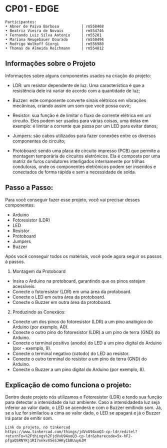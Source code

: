 # CP01 - EDGE 
```http 
Participantes:
• Abner de Paiva Barbosa          | rm558468
• Beatriz Vieira de Novais        | rm554746
• Fernando Luiz Silva Antonio     | rm55201
• Mariana Neugebauer Dourado      | rm550494
• Rodrigo Wolkoff Giorgi          | rm556980
• Thomas de Almeida Reichmann     | rm554812
```


## Informações sobre o Projeto 
Informações sobre alguns componentes usados na criação do projeto: 

- LDR: um resistor dependente de luz. Uma característica é que a resistência dele irá variar de acordo com a quantidade de luz;

- Buzzer: este componente converte sinais elétricos em vibrações mecânicas, criando assim um som que você possa ouvir;

- Resistor: sua função é de limitar o fluxo de corrente elétrica em um circuito. Eles podem ser usados para várias coisas, uma delas em exemplo: é limitar a corrente que passa por um LED para evitar danos;

- Jumpers: são cabos utilizados para fazer conexões entre os diversos componentes do circuito;

- Protoboard: sendo uma placa de circuito impresso (PCB) que permite a montagem temporária de circuitos eletrônicos. Ela é composta por uma matriz de furos condutores interligados internamente por trilhas condutoras, onde os componentes eletrônicos podem ser inseridos e conectados de forma rápida e sem a necessidade de solda.

## Passo a Passo: 
Para você conseguir fazer esse projeto, você vai precisar desses componentes:
- Arduino 
- Fotoresistor (LDR)
- LED
- Resistor 
- Protoboard
- Jumpers 
- Buzzer

Após você conseguir todos os matériais, você pode agora seguir os passos à passos.
1. Montagem da Protoboard
- Insira o Arduino na protoboard, garantindo que os pinos estejam acessíveis.
- Conecte o fotoresistor (LDR) em uma área da protoboard.
- Conecte o LED em outra área da protoboard.
- Conecte o Buzzer em outra área da protoboard.

2. Produzindo as Conexãos: 
- Conecte um dos pinos do fotoresistor (LDR) a um pino analógico do Arduino (por exemplo, A0).
- Conecte o outro pino do fotoresistor (LDR) a um pino de terra (GND) do Arduino.
- Conecte o terminal positivo (anodo) do LED a um pino digital do Arduino (por - exemplo, 9).
- Conecte o terminal negativo (catodo) do LED ao resistor.
- Conecte o outro terminal do resistor a um pino de terra (GND) do Arduino.
- Conecte o Buzzer a um pino digital do Arduino (por exemplo, 8).

## Explicação de como funciona o projeto:
Dentro deste projeto nós utilizamos o Fotoresistor (LDR) e tendo sua função para detectar a intensidade da luz ambiente. 
Caso a intensidadeda luz seja inferior ao valor dado, o LED se acenderá e com o Buzzer emitindo som. 
Já, se a luz for similar/ou a cima ao valor dado, o LED se apagará e já o Buzzer irá parar de emitir som. 

```http 
Link do projeto, no tinkercad
https://www.tinkercad.com/things/jdVxU94xoQ3-cp-ldr/editel?returnTo=%2Fthings%2FjdVxU94xoQ3-cp-ldr&sharecode=5x-hFJ-pfgaQSRNYKj1RI7xnkvXSeSJHKyIbBUuy6JM
```
